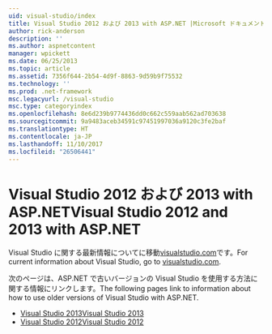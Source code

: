 ```yaml
---
uid: visual-studio/index
title: Visual Studio 2012 および 2013 with ASP.NET |Microsoft ドキュメント
author: rick-anderson
description: ''
ms.author: aspnetcontent
manager: wpickett
ms.date: 06/25/2013
ms.topic: article
ms.assetid: 7356f644-2b54-4d9f-8863-9d59b9f75532
ms.technology: ''
ms.prod: .net-framework
msc.legacyurl: /visual-studio
msc.type: categoryindex
ms.openlocfilehash: 8e6d239b9774436dd0c662c559aab562ad703638
ms.sourcegitcommit: 9a9483aceb34591c97451997036a9120c3fe2baf
ms.translationtype: HT
ms.contentlocale: ja-JP
ms.lasthandoff: 11/10/2017
ms.locfileid: "26506441"
---
```

# <a name="visual-studio-2012-and-2013-with-aspnet"></a><span data-ttu-id="f8968-102">Visual Studio 2012 および 2013 with ASP.NET</span><span class="sxs-lookup"><span data-stu-id="f8968-102">Visual Studio 2012 and 2013 with ASP.NET</span></span>

<span data-ttu-id="f8968-103">Visual Studio に関する最新情報についてに移動[visualstudio.com](https://www.visualstudio.com)です。</span><span class="sxs-lookup"><span data-stu-id="f8968-103">For current information about Visual Studio, go to [visualstudio.com](https://www.visualstudio.com).</span></span>

<span data-ttu-id="f8968-104">次のページは、ASP.NET で古いバージョンの Visual Studio を使用する方法に関する情報にリンクします。</span><span class="sxs-lookup"><span data-stu-id="f8968-104">The following pages link to information about how to use older versions of Visual Studio with ASP.NET.</span></span>

- [<span data-ttu-id="f8968-105">Visual Studio 2013</span><span class="sxs-lookup"><span data-stu-id="f8968-105">Visual Studio 2013</span></span>](overview/2013/index.md)
- [<span data-ttu-id="f8968-106">Visual Studio 2012</span><span class="sxs-lookup"><span data-stu-id="f8968-106">Visual Studio 2012</span></span>](overview/2012/index.md)
